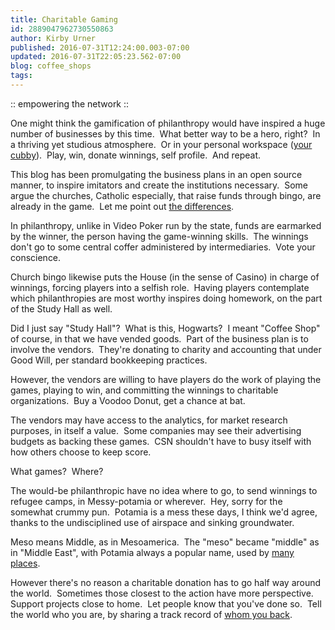 ```yaml
---
title: Charitable Gaming
id: 2889047962730550863
author: Kirby Urner
published: 2016-07-31T12:24:00.003-07:00
updated: 2016-07-31T22:05:23.562-07:00
blog: coffee_shops
tags: 
---
```


[](https://www.flickr.com/photos/kirbyurner/28273311041/in/dateposted-public/)

:: empowering the network ::

One might think the gamification of philanthropy would have inspired a huge number of businesses by this time.  What better way to be a hero, right?  In a thriving yet studious atmosphere.  Or in your personal workspace ([your cubby](http://coffeeshopsnet.blogspot.com/2011/10/cubbies.html)).  Play, win, donate winnings, self profile.  And repeat.

This blog has been promulgating the business plans in an open source manner, to inspire imitators and create the institutions necessary.  Some argue the churches, Catholic especially, that raise funds through bingo, are already in the game.  Let me point out [the differences](http://coffeeshopsnet.blogspot.com/2013/10/a-quick-state-of-union.html).

In philanthropy, unlike in Video Poker run by the state, funds are earmarked by the winner, the person having the game-winning skills.  The winnings don't go to some central coffer administered by intermediaries.  Vote your conscience.

Church bingo likewise puts the House (in the sense of Casino) in charge of winnings, forcing players into a selfish role.  Having players contemplate which philanthropies are most worthy inspires doing homework, on the part of the Study Hall as well.

Did I just say "Study Hall"?  What is this, Hogwarts?  I meant "Coffee Shop" of course, in that we have vended goods.  Part of the business plan is to involve the vendors.  They're donating to charity and accounting that under Good Will, per standard bookkeeping practices.

However, the vendors are willing to have players do the work of playing the games, playing to win, and committing the winnings to charitable organizations.  Buy a Voodoo Donut, get a chance at bat.

The vendors may have access to the analytics, for market research purposes, in itself a value.  Some companies may see their advertising budgets as backing these games.  CSN shouldn't have to busy itself with how others choose to keep score.

What games?  Where?

The would-be philanthropic have no idea where to go, to send winnings to refugee camps, in Messy-potamia or wherever.  Hey, sorry for the somewhat crummy pun.  Potamia is a mess these days, I think we'd agree, thanks to the undisciplined use of airspace and sinking groundwater. 

Meso means Middle, as in Mesoamerica.  The "meso" became "middle" as in "Middle East", with Potamia always a popular name, used by [many places](https://en.wikipedia.org/wiki/Potamia).

However there's no reason a charitable donation has to go half way around the world.  Sometimes those closest to the action have more perspective.  Support projects close to home.  Let people know that you've done so.  Tell the world who you are, by sharing a track record of [whom you back](http://coffeeshopsnet.blogspot.com/2014/10/quakernomics.html). 

[](https://www.flickr.com/photos/kirbyurner/16849027251/in/photolist-rETEMR-oCevSK-bviRwD-9BjcKG-9s3TSF-6XAiwP-6VKWzG)